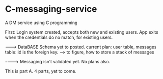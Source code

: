 # C-messaging-service
A DM service using C programming

First: Login system created, accepts both new and existing users. App exits when the credentials do no match, for existing users.

--->
    DataBASE Schema yet to posted.
    current plan: user table, messages table: id is the foreign key. 
        --> to figure, how to store a stack of messages
 
 ----> Messaging isn't validated yet. No plans also.
 
 This is part A.
 4 parts, yet to come.
